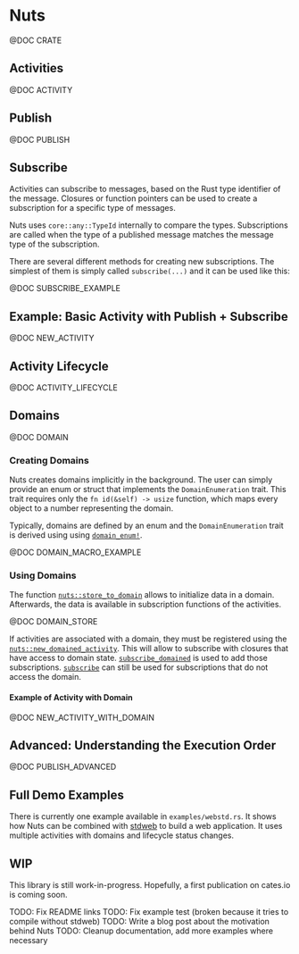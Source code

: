 # Nuts
@DOC CRATE

## Activities
@DOC ACTIVITY

## Publish
@DOC PUBLISH

## Subscribe 
Activities can subscribe to messages, based on the Rust type identifier of the message. Closures or function pointers can be used to create a subscription for a specific type of messages.


Nuts uses `core::any::TypeId` internally to compare the types. Subscriptions are called when the type of a published message matches the message type of the subscription.

There are several different methods for creating new subscriptions. The simplest of them is simply called `subscribe(...)` and it can be used like this:

@DOC SUBSCRIBE_EXAMPLE

## Example: Basic Activity with Publish + Subscribe
@DOC NEW_ACTIVITY

## Activity Lifecycle
@DOC ACTIVITY_LIFECYCLE

## Domains

@DOC DOMAIN

### Creating Domains
Nuts creates domains implicitly in the background. The user can simply provide an enum or struct that implements the `DomainEnumeration` trait. This trait requires only the `fn id(&self) -> usize` function, which maps every object to a number representing the domain.

Typically, domains are defined by an enum and the `DomainEnumeration` trait is derived using using [`domain_enum!`](macro.domain_enum.html). 

@DOC DOMAIN_MACRO_EXAMPLE

### Using Domains
The function [`nuts::store_to_domain`](fn.store_to_domain.html) allows to initialize data in a domain. Afterwards, the data is available in subscription functions of the activities.

@DOC DOMAIN_STORE

If activities are associated with a domain, they must be registered using the [`nuts::new_domained_activity`](fn.new_domained_activity.html).
This will allow to subscribe with closures that have access to domain state.
[`subscribe_domained`](struct.ActivityId.html#method.subscribe_domained) is used to add those subscriptions.
[`subscribe`](struct.ActivityId.html#method.subscribe) can still be used for subscriptions that do not access the domain.

#### Example of Activity with Domain
@DOC NEW_ACTIVITY_WITH_DOMAIN

## Advanced: Understanding the Execution Order
@DOC PUBLISH_ADVANCED

## Full Demo Examples
There is currently one example available in `examples/webstd.rs`.
It shows how Nuts can be combined with [stdweb](https://github.com/koute/stdweb) to build a web application.
It uses multiple activities with domains and lifecycle status changes. 

## WIP
This library is still work-in-progress.
Hopefully, a first publication on cates.io is coming soon.

TODO: Fix README links
TODO: Fix example test (broken because it tries to compile without stdweb)
TODO: Write a blog post about the motivation behind Nuts
TODO: Cleanup documentation, add more examples where necessary